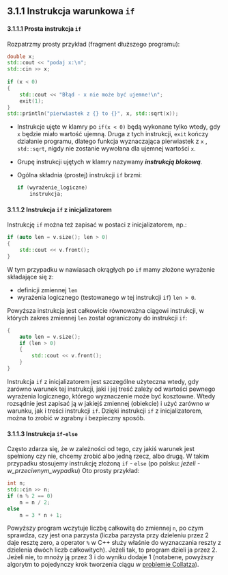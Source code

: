 ## 3.1.1 Instrukcja warunkowa `if`

#### 3.1.1.1 Prosta instrukcja `if`

Rozpatrzmy prosty przykład (fragment dłuższego programu):

```c++
double x;
std::cout << "podaj x:\n";
std::cin >> x;
    
if (x < 0)
{    
    std::cout << "Błąd - x nie może być ujemne!\n";
    exit(1);
}
std::println("pierwiastek z {} to {}", x, std::sqrt(x)); 
```

- Instrukcje ujęte w klamry po `if(x < 0)` będą wykonane tylko wtedy, gdy `x` będzie miało wartość ujemną. Druga z tych instrukcji, `exit` kończy działanie programu, dlatego funkcja wyznaczająca pierwiastek z `x` , `std::sqrt`, nigdy nie zostanie wywołana dla ujemnej wartości `x`.

- Grupę instrukcji ujętych  w klamry nazywamy ***instrukcją blokową***.

- Ogólna składnia (prostej) instrukcji `if` brzmi:

  ```c++ 
  if (wyrażenie_logiczne)
      instrukcja;
  ```


#### 3.1.1.2 Instrukcja `if` z inicjalizatorem

Instrukcję `if` można też zapisać w postaci z inicjalizatorem, np.:

```c++ 
if (auto len = v.size(); len > 0)
{
    std::cout << v.front();
}
```

W tym przypadku w nawiasach okrągłych po `if` mamy złożone wyrażenie składające się z:

- definicji zmiennej `len` 
- wyrażenia logicznego (testowanego w tej instrukcji `if`) `len > 0`.

Powyższa instrukcja jest całkowicie równoważna ciągowi instrukcji, w których zakres zmiennej `len` został ograniczony do instrukcji `if`: 

```c++  
{
    auto len = v.size();
	if (len > 0)
	{
    	std::cout << v.front();
	}
}
```

Instrukcja `if` z inicjalizatorem jest szczególne użyteczna wtedy, gdy zarówno warunek tej instrukcji, jaki i jej treść zależy od wartości pewnego wyrażenia logicznego, którego wyznaczenie może być kosztowne. Wtedy rozsądnie jest zapisać ją w jakiejś zmiennej (obiekcie) i użyć zarówno w warunku, jak i treści instrukcji `if`. Dzięki instrukcji `if` z inicjalizatorem, można to zrobić w zgrabny i bezpieczny sposób. 

#### 3.1.1.3 Instrukcja `if`-`else`

Często zdarza się, że w zależności od tego, czy jakiś warunek jest spełniony czy nie, chcemy zrobić albo jedną rzecz, albo drugą. W takim przypadku stosujemy instrukcję złożoną ``if`` - `else` (po polsku: *jeżeli - w_przeciwnym_wypadku*) Oto prosty przykład:

```c++  
int n;
std::cin >> n;
if (n % 2 == 0)
    n = n / 2;
else
    n = 3 * n + 1;
```

Powyższy program wczytuje liczbę całkowitą do zmiennej `n`, po czym sprawdza, czy jest ona parzysta (liczba parzysta przy dzieleniu przez 2 daje resztę zero, a operator `%` w C++ służy właśnie do wyznaczania reszty z dzielenia dwóch liczb całkowitych). Jeżeli tak, to program dzieli ja przez 2. Jeżeli nie, to mnoży ją przez 3 i do wyniku dodaje 1 (notabene, powyższy algorytm to pojedynczy krok tworzenia ciągu w [problemie Collatza](https://pl.wikipedia.org/wiki/Problem_Collatza)).

